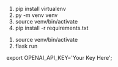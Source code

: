 <!-- To install the packages -->

1. pip install virtualenv
2. py -m venv venv
3. source venv/bin/activate
4. pip install -r requirements.txt

<!-- To start with -->

1. source venv/bin/activate
2. flask run

<!-- To set the environment variable (Mac) -->

export OPENAI_API_KEY='Your Key Here';
